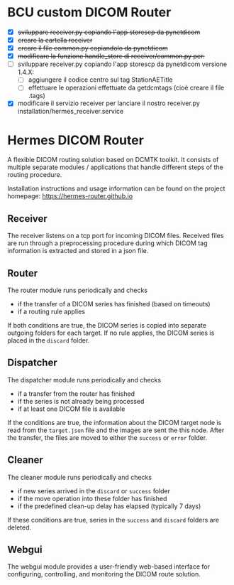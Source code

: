 # BCU custom DICOM Router

 - [X] ~~sviluppare receiver.py copiando l'app storescp da pynetdicom~~
 - [X] ~~creare la cartella receiver~~
 - [X] ~~creare il file common.py copiandolo da pynetdicom~~
 - [X] ~~modificare la funzione handle_store di receiver/common.py per:~~
 - [ ] sviluppare receiver.py copiando l'app storescp da pynetdicom versione 1.4.X:
	 - [ ] aggiungere il codice centro sul tag StationAETitle
	 - [ ] effettuare le operazioni effettuate da getdcmtags (cioè creare il file .tags)
 - [X] modificare il servizio receiver per lanciare il nostro receiver.py installation/hermes_receiver.service

# Hermes DICOM Router

A flexible DICOM routing solution based on DCMTK toolkit. It consists of multiple separate modules / 
applications that handle different steps of the routing procedure.

Installation instructions and usage information can be found on the project homepage:
https://hermes-router.github.io

## Receiver
The receiver listens on a tcp port for incoming DICOM files. Received files are run through
a preprocessing procedure during which DICOM tag information is extracted and stored in a json
file.

## Router
The router module runs periodically and checks 
* if the transfer of a DICOM series has finished (based on timeouts)
* if a routing rule applies

If both conditions are true, the DICOM series is copied into separate outgoing folders
for each target. If no rule applies, the DICOM series is placed in the `discard` folder.

## Dispatcher
The dispatcher module runs periodically and checks
* if a transfer from the router has finished
* if the series is not already being processed
* if at least one DICOM file is available

If the conditions are true, the information about the DICOM target node is read from the 
`target.json` file and the images are sent the this node. After the transfer, the files
are moved to either the `success` or `error` folder.

## Cleaner
The cleaner module runs periodically and checks
* if new series arrived in the `discard` or `success` folder
* if the move operation into these folder has finished
* if the predefined clean-up delay has elapsed (typically 7 days)

If these conditions are true, series in the `success` and `discard` folders are deleted.

## Webgui
The webgui module provides a user-friendly web-based interface for configuring, controlling, and 
monitoring the DICOM route solution.
